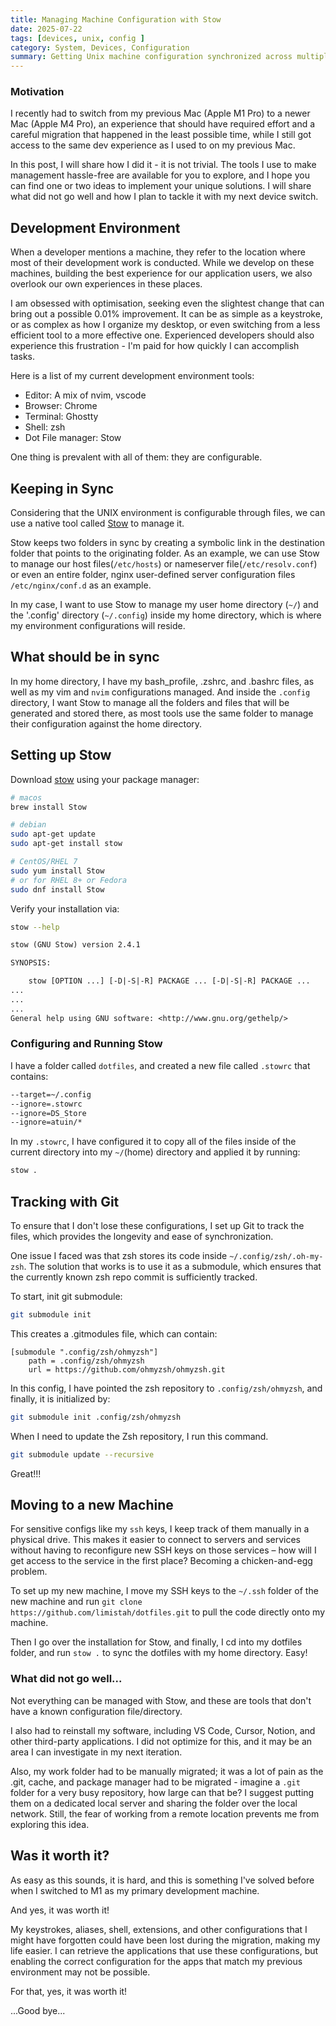 ```yaml
---
title: Managing Machine Configuration with Stow
date: 2025-07-22
tags: [devices, unix, config ]
category: System, Devices, Configuration
summary: Getting Unix machine configuration synchronized across multiple devices and a faster way to switch devices while maintaining the same experience.
---
```


### Motivation

I recently had to switch from my previous Mac (Apple M1 Pro) to a newer Mac (Apple M4 Pro), an experience that should have required effort and a careful migration that happened in the least possible time, while I still got access to the same dev experience as I used to on my previous Mac.

In this post, I will share how I did it - it is not trivial. The tools I use to make management hassle-free are available for you to explore, and I hope you can find one or two ideas to implement your unique solutions. I will share what did not go well and how I plan to tackle it with my next device switch.

## Development Environment

When a developer mentions a machine, they refer to the location where most of their development work is conducted. While we develop on these machines, building the best experience for our application users, we also overlook our own experiences in these places.

I am obsessed with optimisation, seeking even the slightest change that can bring out a possible 0.01% improvement. It can be as simple as a keystroke, or as complex as how I organize my desktop, or even switching from a less efficient tool to a more effective one. Experienced developers should also experience this frustration - I'm paid for how quickly I can accomplish tasks.

Here is a list of my current development environment tools:

- Editor: A mix of nvim, vscode
- Browser: Chrome
- Terminal: Ghostty
- Shell: zsh
- Dot File manager: Stow

One thing is prevalent with all of them: they are configurable.

## Keeping in Sync

Considering that the UNIX environment is configurable through files, we can use a native tool called [Stow](https://www.gnu.org/software/stow/) to manage it.

Stow keeps two folders in sync by creating a symbolic link in the destination folder that points to the originating folder. As an example, we can use Stow to manage our host files(`/etc/hosts`) or nameserver file(`/etc/resolv.conf`) or even an entire folder, nginx user-defined server configuration files `/etc/nginx/conf.d` as an example.

In my case, I want to use Stow to manage my user home directory (`~/`) and the '.config' directory (`~/.config`) inside my home directory, which is where my environment configurations will reside.

## What should be in sync

In my home directory, I have my bash_profile, .zshrc, and .bashrc files, as well as my vim and `nvim` configurations managed. And inside the `.config` directory, I want Stow to manage all the folders and files that will be generated and stored there, as most tools use the same folder to manage their configuration against the home directory.

## Setting up Stow
Download [stow](https://www.gnu.org/software/stow/) using your package manager:
```bash
# macos
brew install Stow

# debian
sudo apt-get update
sudo apt-get install stow

# CentOS/RHEL 7
sudo yum install Stow
# or for RHEL 8+ or Fedora
sudo dnf install Stow
```

Verify your installation via:
```sh
stow --help
```

```txt
stow (GNU Stow) version 2.4.1

SYNOPSIS:

    stow [OPTION ...] [-D|-S|-R] PACKAGE ... [-D|-S|-R] PACKAGE ...
...
...
...
General help using GNU software: <http://www.gnu.org/gethelp/>
```

### Configuring and Running Stow
I have a folder called `dotfiles`, and created a new file called `.stowrc` that contains:

```txt
--target=~/.config
--ignore=.stowrc
--ignore=DS_Store
--ignore=atuin/*
```

In my `.stowrc`, I have configured it to copy all of the files inside of the current directory into my `~/`(home) directory and applied it by running:

```bash
stow .
```

## Tracking with Git

To ensure that I don't lose these configurations, I set up Git to track the files, which provides the longevity and ease of synchronization.

One issue I faced was that zsh stores its code inside `~/.config/zsh/.oh-my-zsh`. The solution that works is to use it as a submodule, which ensures that the currently known zsh repo commit is sufficiently tracked.

To start, init git submodule:
```bash
git submodule init
```
This creates a .gitmodules file, which can contain:
```git
[submodule ".config/zsh/ohmyzsh"]
	path = .config/zsh/ohmyzsh
	url = https://github.com/ohmyzsh/ohmyzsh.git
```

In this config, I have pointed the zsh repository to `.config/zsh/ohmyzsh`, and finally, it is initialized by:
```bash
git submodule init .config/zsh/ohmyzsh
```

When I need to update the Zsh repository, I run this command.
```bash
git submodule update --recursive
```

Great!!!

## Moving to a new Machine
For sensitive configs like my `ssh` keys, I keep track of them manually in a physical drive. This makes it easier to connect to servers and services without having to reconfigure new SSH keys on those services – how will I get access to the service in the first place? Becoming a chicken-and-egg problem.

To set up my new machine, I move my SSH keys to the `~/.ssh` folder of the new machine and run `git clone https://github.com/limistah/dotfiles.git` to pull the code directly onto my machine.

Then I go over the installation for Stow, and finally, I cd into my dotfiles folder, and run `stow .` to sync the dotfiles with my home directory. Easy!

### What did not go well...
Not everything can be managed with Stow, and these are tools that don't have a known configuration file/directory.

I also had to reinstall my software, including VS Code, Cursor, Notion, and other third-party applications. I did not optimize for this, and it may be an area I can investigate in my next iteration.

Also, my work folder had to be manually migrated; it was a lot of pain as the .git, cache, and package manager had to be migrated - imagine a `.git` folder for a very busy repository, how large can that be? I suggest putting them on a dedicated local server and sharing the folder over the local network. Still, the fear of working from a remote location prevents me from exploring this idea.

## Was it worth it?
As easy as this sounds, it is hard, and this is something I've solved before when I switched to M1 as my primary development machine.

And yes, it was worth it!

My keystrokes, aliases, shell, extensions, and other configurations that I might have forgotten could have been lost during the migration, making my life easier. I can retrieve the applications that use these configurations, but enabling the correct configuration for the apps that match my previous environment may not be possible.

For that, yes, it was worth it!

...Good bye...